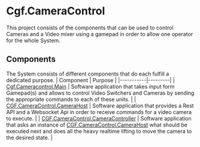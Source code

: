 # Cgf.CameraControl

This project consists of the components that can be used to control Cameras and a Video mixer using a gamepad in order to allow one operator for the whole System.

## Components

The System consists of different components that do each fulfill a dedicated purpose.
| Component | Purpose |
|-----------|---------|
| [Cgf.Cameracontrol.Main](Cgf.Cameracontrol.Main/Readme.md) | Software application that takes input form Gamepad(s) and allows to control Video Switchers and Cameras by sending the appropriate commands to each of these units. |
| [CGF.CameraControl.CameraHost](CGF.CameraControl.CameraHost) | Software application that provides a Rest API and a Websocket Api in order to receive commands for a video camera to execute. |
| [CGF.CameraControl.CameraController](CGF.CameraControl.CameraController) | Software application that asks an instance of [CGF.CameraControl.CameraHost](CGF.CameraControl.CameraHost) what should be executed next and does all the heavy realtime lifting to move the camera to the desired state. |
